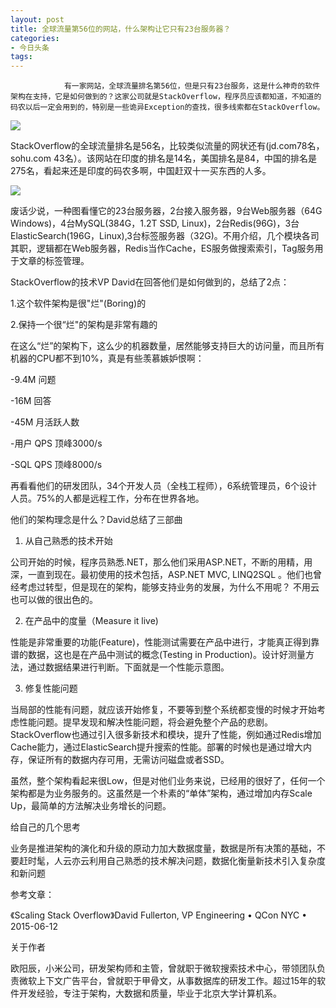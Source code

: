 ```yaml
---
layout: post
title: 全球流量第56位的网站，什么架构让它只有23台服务器？
categories:
- 今日头条
tags:
---
```

				有一家网站，全球流量排名第56位，但是只有23台服务，这是什么神奇的软件架构在支持，它是如何做到的？这家公司就是StackOverflow，程序员应该都知道，不知道的码农以后一定会用到的，特别是一些诡异Exception的查找，很多线索都在StackOverflow。

![](http://p3.pstatp.com/large/9588/4360776413)

StackOverflow的全球流量排名是56名，比较类似流量的网状还有(jd.com78名，sohu.com 43名）。该网站在印度的排名是14名，美国排名是84，中国的排名是275名，看起来还是印度的码农多啊，中国赶双十一买东西的人多。

![](http://p1.pstatp.com/large/9589/4044114122)

废话少说，一种图看懂它的23台服务器，2台接入服务器，9台Web服务器（64G Windows)，4台MySQL(384G，1.2T SSD, Linux)，2台Redis(96G)，3台ElasticSearch(196G，Linux),3台标签服务器（32G)。不用介绍，几个模块各司其职，逻辑都在Web服务器，Redis当作Cache，ES服务做搜索索引，Tag服务用于文章的标签管理。

StackOverflow的技术VP David在回答他们是如何做到的，总结了2点：

1.这个软件架构是很"烂"(Boring)的

2.保持一个很“烂"的架构是非常有趣的

在这么“烂”的架构下，这么少的机器数量，居然能够支持巨大的访问量，而且所有机器的CPU都不到10%，真是有些羡慕嫉妒恨啊：

-9.4M 问题

-16M 回答

-45M 月活跃人数

-用户 QPS 顶峰3000/s

-SQL QPS 顶峰8000/s

再看看他们的研发团队，34个开发人员（全栈工程师），6系统管理员，6个设计人员。75%的人都是远程工作，分布在世界各地。

他们的架构理念是什么？David总结了三部曲

1. 从自己熟悉的技术开始

公司开始的时候，程序员熟悉.NET，那么他们采用ASP.NET，不断的用精，用深，一直到现在。最初使用的技术包括，ASP.NET MVC, LINQ2SQL 。他们也曾经考虑过转型，但是现在的架构，能够支持业务的发展，为什么不用呢？ 不用云也可以做的很出色的。

2. 在产品中的度量（Measure it live)

性能是非常重要的功能(Feature)，性能测试需要在产品中进行，才能真正得到靠谱的数据，这也是在产品中测试的概念(Testing in Production)。设计好测量方法，通过数据结果进行判断。下面就是一个性能示意图。

3. 修复性能问题

当局部的性能有问题，就应该开始修复，不要等到整个系统都变慢的时候才开始考虑性能问题。提早发现和解决性能问题，将会避免整个产品的悲剧。StackOverflow也通过引入很多新技术和模块，提升了性能，例如通过Redis增加Cache能力，通过ElasticSearch提升搜索的性能。部署的时候也是通过增大内存，保证所有的数据内存可用，无需访问磁盘或者SSD。

虽然，整个架构看起来很Low，但是对他们业务来说，已经用的很好了，任何一个架构都是为业务服务的。这虽然是一个朴素的“单体”架构，通过增加内存Scale Up，最简单的方法解决业务增长的问题。

给自己的几个思考

业务是推进架构的演化和升级的原动力加大数据度量，数据是所有决策的基础，不要赶时髦，人云亦云利用自己熟悉的技术解决问题，数据化衡量新技术引入复杂度和新问题

参考文章：

《Scaling Stack Overflow》David Fullerton, VP Engineering • QCon NYC • 2015-06-12

关于作者

欧阳辰，小米公司，研发架构师和主管，曾就职于微软搜索技术中心，带领团队负责微软上下文广告平台，曾就职于甲骨文，从事数据库的研发工作。超过15年的软件开发经验，专注于架构，大数据和质量，毕业于北京大学计算机系。